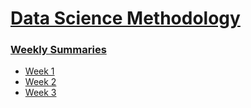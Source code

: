 # [Data Science Methodology](https://www.coursera.org/learn/data-science-methodology/home/welcome)

### [Weekly Summaries](https://drive.google.com/drive/folders/1aVnJq2zel4kdofwnrqquyjyPYSyBKAi-?usp=sharing)

- [Week 1](https://drive.google.com/file/d/1Ms3Y14JpMh08vkyeQDqzK9udmEg0afBD/view?usp=sharing)
- [Week 2](https://drive.google.com/file/d/1g8mkYDT-epMXgko_Aw4iiN9fZDM-oo0Q/view?usp=sharing)
- [Week 3](https://drive.google.com/file/d/1Fq6ofS0HMR_AHq884160hNggg3J-KcRe/view?usp=sharing)